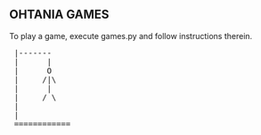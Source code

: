 ## OHTANIA GAMES

To play a game, execute games.py and follow instructions therein.
<pre>
 |-------
 |      |
 |      O
 |     /|\
 |      |
 |     / \
 |
 |
 ============
 </pre>
